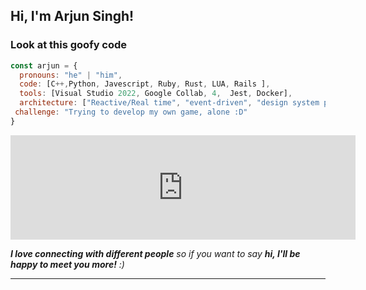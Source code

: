 <h2> Hi, I'm Arjun Singh!</h2>


### Look at this goofy code  

```javascript
const arjun = {
  pronouns: "he" | "him",
  code: [C++,Python, Javescript, Ruby, Rust, LUA, Rails ],
  tools: [Visual Studio 2022, Google Collab, 4,  Jest, Docker],
  architecture: ["Reactive/Real time", "event-driven", "design system pattern"],
 challenge: "Trying to develop my own game, alone :D"
}
```
<iframe frameborder="0" src="https://itch.io/embed/2793400" width="552" height="167"><a href="https://coldatnight.itch.io/mvnes">MVNES by coldatnight</a></iframe>

 <em><b>I love connecting with different people</b> so if you want to say <b>hi, I'll be happy to meet you more!</b> :)</em>

---
